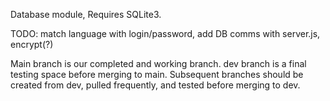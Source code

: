 
Database module,
Requires SQLite3.

TODO: match language with login/password, add DB comms with server.js, encrypt(?)

Main branch is our completed and working branch.
dev branch is a final testing space before merging to main.
Subsequent branches should be created from dev, pulled frequently, and tested before merging to dev.

